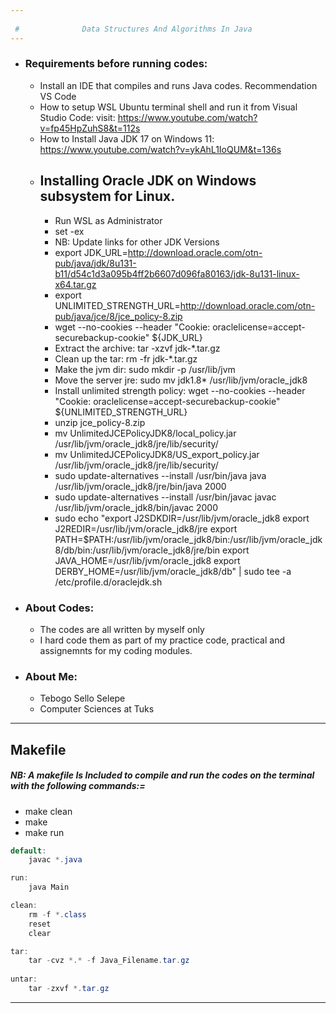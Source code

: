 ```yaml
---
 
 #              Data Structures And Algorithms In Java
---
```

- ### Requirements before running codes:
    - Install an IDE that compiles and runs Java codes. Recommendation VS Code
    - How to setup WSL Ubuntu terminal shell and run it from Visual Studio Code: 
         visit: https://www.youtube.com/watch?v=fp45HpZuhS8&t=112s
    - How to Install Java JDK 17 on Windows 11: https://www.youtube.com/watch?v=ykAhL1IoQUM&t=136s
    - ## Installing Oracle JDK on Windows subsystem for Linux.
    	- Run WSL as Administrator
    	- set -ex
    	- NB: Update links for other JDK Versions 
    	- export JDK_URL=http://download.oracle.com/otn-pub/java/jdk/8u131-b11/d54c1d3a095b4ff2b6607d096fa80163/jdk-8u131-linux-x64.tar.gz
    	- export UNLIMITED_STRENGTH_URL=http://download.oracle.com/otn-pub/java/jce/8/jce_policy-8.zip
    	- wget --no-cookies --header "Cookie: oraclelicense=accept-securebackup-cookie" ${JDK_URL}
    	- Extract the archive: tar -xzvf jdk-*.tar.gz
    	- Clean up the tar: rm -fr jdk-*.tar.gz
    	- Make the jvm dir: sudo mkdir -p /usr/lib/jvm
    	- Move the server jre: sudo mv jdk1.8* /usr/lib/jvm/oracle_jdk8
    	- Install unlimited strength policy: wget --no-cookies --header "Cookie: oraclelicense=accept-securebackup-cookie" ${UNLIMITED_STRENGTH_URL}
    	- unzip jce_policy-8.zip
    	- mv UnlimitedJCEPolicyJDK8/local_policy.jar /usr/lib/jvm/oracle_jdk8/jre/lib/security/
    	- mv UnlimitedJCEPolicyJDK8/US_export_policy.jar /usr/lib/jvm/oracle_jdk8/jre/lib/security/
    	- sudo update-alternatives --install /usr/bin/java java /usr/lib/jvm/oracle_jdk8/jre/bin/java 2000
    	- sudo update-alternatives --install /usr/bin/javac javac /usr/lib/jvm/oracle_jdk8/bin/javac 2000
    	- sudo echo "export J2SDKDIR=/usr/lib/jvm/oracle_jdk8
export J2REDIR=/usr/lib/jvm/oracle_jdk8/jre
export PATH=$PATH:/usr/lib/jvm/oracle_jdk8/bin:/usr/lib/jvm/oracle_jdk8/db/bin:/usr/lib/jvm/oracle_jdk8/jre/bin
export JAVA_HOME=/usr/lib/jvm/oracle_jdk8
export DERBY_HOME=/usr/lib/jvm/oracle_jdk8/db" | sudo tee -a /etc/profile.d/oraclejdk.sh

- ### About Codes:
    - The codes are all written by myself only
    - I hard code them as part of my practice code, practical and assignemnts for my coding modules.
- ###  About Me: 
    - Tebogo Sello Selepe
    - Computer Sciences at Tuks
---
 ## Makefile
 ##### NB: A makefile Is Included to compile and run the codes on the terminal with the following commands:=
- make clean
- make
- make run

```java
default:
	javac *.java

run:
	java Main

clean:
	rm -f *.class
	reset
	clear

tar:
	tar -cvz *.* -f Java_Filename.tar.gz
	
untar:
	tar -zxvf *.tar.gz
```
---
